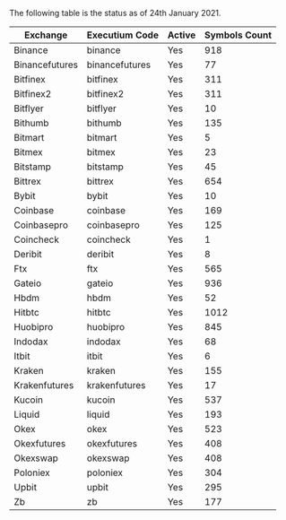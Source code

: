 The following table is the status as of 24th January 2021.

Exchange | Executium Code |Active | Symbols Count
------------ | ------------ | ------------ | ------------
Binance|binance|Yes|918
Binancefutures|binancefutures|Yes|77
Bitfinex|bitfinex|Yes|311
Bitfinex2|bitfinex2|Yes|311
Bitflyer|bitflyer|Yes|10
Bithumb|bithumb|Yes|135
Bitmart|bitmart|Yes|5
Bitmex|bitmex|Yes|23
Bitstamp|bitstamp|Yes|45
Bittrex|bittrex|Yes|654
Bybit|bybit|Yes|10
Coinbase|coinbase|Yes|169
Coinbasepro|coinbasepro|Yes|125
Coincheck|coincheck|Yes|1
Deribit|deribit|Yes|8
Ftx|ftx|Yes|565
Gateio|gateio|Yes|936
Hbdm|hbdm|Yes|52
Hitbtc|hitbtc|Yes|1012
Huobipro|huobipro|Yes|845
Indodax|indodax|Yes|68
Itbit|itbit|Yes|6
Kraken|kraken|Yes|155
Krakenfutures|krakenfutures|Yes|17
Kucoin|kucoin|Yes|537
Liquid|liquid|Yes|193
Okex|okex|Yes|523
Okexfutures|okexfutures|Yes|408
Okexswap|okexswap|Yes|408
Poloniex|poloniex|Yes|304
Upbit|upbit|Yes|295
Zb|zb|Yes|177
